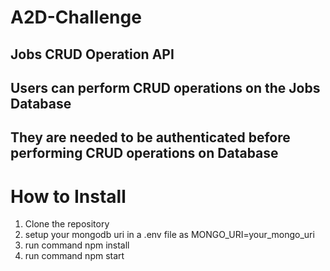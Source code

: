 # A2D-Challenge

## Jobs CRUD Operation API
## Users can perform CRUD operations on the Jobs Database
## They are needed to be authenticated before performing CRUD operations on Database

# How to Install
1. Clone the repository
2. setup your mongodb uri in a .env file as MONGO_URI=your_mongo_uri
3. run command npm install
4. run command npm start
